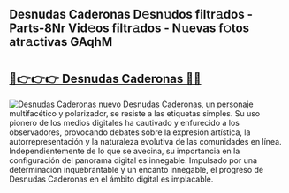 ## Desnudas Caderonas D𝚎sn𝚞dos filtr𝚊dos - Parts-8Nr Vid𝚎os filtr𝚊dos - N𝚞evas f𝚘tos atr𝚊ctivas GAqhM

# <h2><a href="http://mb9ggiz.tromn.icu/?c=Desnudas+Caderonas">🔗👉👉👉 Desnudas Caderonas 🔗🔗</a></h2>

[![Desnudas Caderonas nuevo](https://i.imgur.com/pEAQMta.gif)](http://mb9ggiz.tromn.icu/?c=Desnudas+Caderonas)
Desnudas Caderonas, un personaje multifacético y polarizador, se resiste a las etiquetas simples. Su uso pionero de los medios digitales ha cautivado y enfurecido a los observadores, provocando debates sobre la expresión artística, la autorrepresentación y la naturaleza evolutiva de las comunidades en línea. Independientemente de lo que se avecina, su importancia en la configuración del panorama digital es innegable. Impulsado por una determinación inquebrantable y un encanto innegable, el progreso de Desnudas Caderonas en el ámbito digital es implacable.

